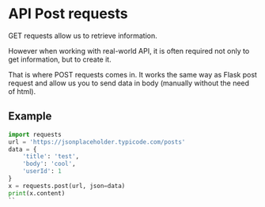 # API Post requests
GET requests allow us to retrieve information. 

However when working with real-world API, it is often required not only to get information, but to create it.

That is where POST requests comes in. It works the same way as Flask post request and allow us you to send data in body (manually without the need of html).

## Example
```python
import requests
url = 'https://jsonplaceholder.typicode.com/posts'
data = {
    'title': 'test', 
    'body': 'cool', 
    'userId': 1
}
x = requests.post(url, json=data) 
print(x.content)
``